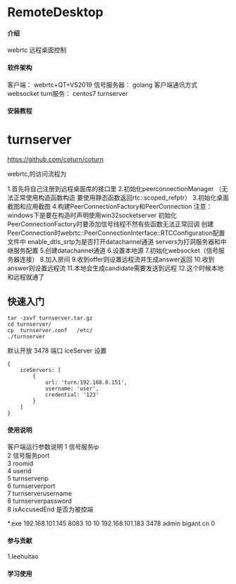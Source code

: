 # RemoteDesktop

#### 介绍
webrtc  远程桌面控制

#### 软件架构
客户端：     webrtc+QT+VS2019
信号服务器： golang  客户端通讯方式 websocket
turn服务：  centos7 turnserver


#### 安装教程
# turnserver 
https://github.com/coturn/coturn

webrtc,的访问流程为

1.首先将自己注册到远程桌面库的接口里
2.初始化peerconnectionManager （无法正常使用构造函数构造 要使用静态函数返回rtc::scoped_refptr<PeerconnectionManager>）
3.初始化桌面截图和应用截图
4.构建PeerConnectionFactory和PeerConnection
注意：windows下是要在构造时声明使用win32socketserver
   初始化PeerConnectionFactory时要添加信号线程不然有些函数无法正常回调
   创建PeerConnection时webrtc::PeerConnectionInterface::RTCConfiguration配置文件中
enable_dtls_srtp为是否打开datachannel通道
servers为打洞服务器和中继服务配置
5.创建datachannel通道
6.设置本地源
7.初始化websocket（信号服务器连接）
8.加入房间
9.收到offer则设置远程流并生成answer返回
10.收到answer则设置远程流
11.本地会生成candidate需要发送到远程
12.这个时候本地和远程就通了

## 快速入门
```
tar -zxvf turnserver.tar.gz
cd turnserver/
cp  turnserver.conf   /etc/
./turnserver
```

默认开放 3478 端口
iceServer 设置
```
{
    iceServers: [
        {
            url: 'turn:192.168.0.151',
            username: 'user',
            credential: '123'
        }
    ]
}
```




#### 使用说明

客户端运行参数说明
1 信号服务ip                
2 信号服务port              
3 roomid                
4 userid                
5 turnserverip          
6 turnserverport        
7 turnserverusername    
8 turnserverpassword    
8 isAccusedEnd  是否为被控端  


*.exe 192.168.101.145 8083 10 10 192.168.101.183 3478 admin bigant.cn 0

#### 参与贡献

1.leehuitao


#### 学习使用

